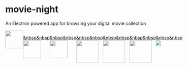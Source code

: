 # movie-night
An Electron powered app for browsing your digital movie collection

<div style="display: flex;">
  <a href="https://electron.atom.io/"><img src="https://camo.githubusercontent.com/11e7cfd04eceb1ea7464e99edda0e7000487f343/68747470733a2f2f656c656374726f6e2e61746f6d2e696f2f696d616765732f656c656374726f6e2d6c6f676f2e737667" height="56px"/></a>



  <a href="#">&nbsp&nbsp<img src="https://react-etc.net/files/2016-07/logo-578x270.png" height="56px"/></a>



  <a href="#">&nbsp&nbsp<img src="https://raw.githubusercontent.com/reactjs/redux/master/logo/logo.png" height="56px"/></a>



  <a href="#">&nbsp&nbsp<img src="https://node-os.com/assets/images/nodejs.png" height="70px"/></a>



  <a href="#">&nbsp&nbsp<img src="https://www.w3.org/html/logo/downloads/HTML5_Logo_512.png" height="70px"/></a>



  <a href="#">&nbsp&nbsp<img src="https://www.brandsoftheworld.com/sites/default/files/styles/logo-thumbnail/public/042015/css3.png?itok=bzukaL4s" height="70px"/></a>



  <a href="#">&nbsp&nbsp<img src="https://cdn.rawgit.com/feross/standard/master/badge.svg"/></a>
</div>


